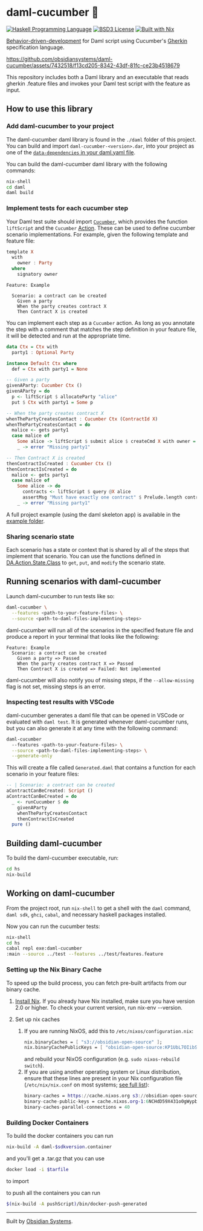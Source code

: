 # daml-cucumber 🥒
[![Haskell Programming Language](https://img.shields.io/badge/language-Haskell-blue.svg)](http://www.haskell.org)
[![BSD3 License](http://img.shields.io/badge/license-BSD3-brightgreen.svg)](https://github.com/obsidiansystems/obelisk/blob/master/LICENSE) [![Built with Nix](https://img.shields.io/static/v1?logo=nixos&logoColor=white&label=&message=Built%20with%20Nix&color=41439a)](https://nixos.org)

[Behavior-driven-development](https://cucumber.io/docs/bdd/) for Daml script using Cucumber's [Gherkin](https://cucumber.io/docs/gherkin/reference/) specification language.



https://github.com/obsidiansystems/daml-cucumber/assets/7432518/f13cd205-8342-43df-81fc-ce23b4518679



This repository includes both a Daml library and an executable that reads gherkin .feature files and invokes your Daml test script with the feature as input.

## How to use this library

### Add daml-cucumber to your project
The daml-cucumber daml library is found in the `./daml` folder of this project. You can build and import `daml-cucumber-<version>.dar`, into your project as one of the [`data-dependencies` in your daml.yaml file](https://docs.daml.com/tools/assistant-build.html#add-a-package-to-a-multi-package-configuration).

You can build the daml-cucumber daml library with the following commands:

```bash
nix-shell
cd daml
daml build
```

### Implement tests for each cucumber step

Your Daml test suite should import [`Cucumber`](./daml/Cucumber.daml), which provides the function `liftScript` and the `Cucumber` [Action](https://docs.daml.com/daml/intro/5_Restrictions.html#actions-and-do-blocks). These can be used to define cucumber scenario implementations. For example, given the following template and feature file:

```haskell
template X
  with
    owner : Party
  where
    signatory owner
```

```cucumber
Feature: Example

  Scenario: a contract can be created
    Given a party
    When the party creates contract X
    Then Contract X is created
```

You can implement each step as a `Cucumber` action. As long as you annotate the step with a comment that matches the step definition in your feature file, it will be detected and run at the appropriate time.

```haskell
data Ctx = Ctx with
  party1 : Optional Party

instance Default Ctx where
  def = Ctx with party1 = None

-- Given a party
givenAParty: Cucumber Ctx ()
givenAParty = do
  p <- liftScript $ allocateParty "alice"
  put $ Ctx with party1 = Some p

-- When the party creates contract X
whenThePartyCreatesContact : Cucumber Ctx (ContractId X)
whenThePartyCreatesContact = do
  malice <- gets party1
  case malice of
    Some alice -> liftScript $ submit alice $ createCmd X with owner = alice
    _ -> error "Missing party1"

-- Then Contract X is created
thenContractIsCreated : Cucumber Ctx ()
thenContractIsCreated = do
  malice <- gets party1
  case malice of
    Some alice -> do
      contracts <- liftScript $ query @X alice
      assertMsg "Must have exactly one contract" $ Prelude.length contracts == 1
    _ -> error "Missing party1"

```

A full project example (using the daml skeleton app) is available in the [example folder](./example).

### Sharing scenario state

Each scenario has a state or context that is shared by all of the steps that implement that scenario. You can use the functions defined in [DA.Action.State.Class](https://docs.daml.com/daml/stdlib/DA-Action-State-Class.html) to `get`, `put`, and `modify` the scenario state.

## Running scenarios with daml-cucumber

Launch daml-cucumber to run tests like so:

```bash
daml-cucumber \
  --features <path-to-your-feature-files> \
  --source <path-to-daml-files-implementing-steps>
  ```

daml-cucumber will run all of the scenarios in the specified feature file and produce a report in your terminal that looks like the following:

```
Feature: Example
  Scenario: a contract can be created
    Given a party => Passed
    When the party creates contract X => Passed
    Then Contract X is created => Failed: Not implemented
```

daml-cucumber will also notify you of missing steps, if the `--allow-missing` flag is not set, missing steps is an error.

### Inspecting test results with VSCode

daml-cucumber generates a daml file that can be opened in VSCode or evaluated with `daml test`. It is generated whenever daml-cucumber runs, but you can also generate it at any time with the following command:

```bash
daml-cucumber
  --features <path-to-your-feature-files> \
  --source <path-to-daml-files-implementing-steps> \
  --generate-only
```

This will create a file called `Generated.daml` that contains a function for each scenario in your feature files:

```haskell
-- | Scenario: a contract can be created
aContractCanBeCreated: Script ()
aContractCanBeCreated = do
  _ <- runCucumber $ do
    givenAParty
    whenThePartyCreatesContact
    thenContractIsCreated
  pure ()
```

## Building daml-cucumber

To build the daml-cucumber executable, run:

```bash
cd hs
nix-build
```

## Working on daml-cucumber

From the project root, run `nix-shell` to get a shell with the `daml` command, `daml sdk`, `ghci`, `cabal`, and necessary haskell packages installed.

Now you can run the cucumber tests:

```bash
nix-shell
cd hs
cabal repl exe:daml-cucumber
:main --source ../test --features ../test/features.feature
```

### Setting up the Nix Binary Cache

To speed up the build process, you can fetch pre-built artifacts from our binary cache.

1. [Install Nix](https://nixos.org/nix/). If you already have Nix installed, make sure you have version 2.0 or higher. To check your current version, run nix-env --version.

2. Set up nix caches
    1. If you are running NixOS, add this to `/etc/nixos/configuration.nix`:
        ```nix
        nix.binaryCaches = [ "s3://obsidian-open-source" ];
        nix.binaryCachePublicKeys = [ "obsidian-open-source:KP1UbL7OIibSjFo9/2tiHCYLm/gJMfy8Tim7+7P4o0I=" ];
        ```
        and rebuild your NixOS configuration (e.g. `sudo nixos-rebuild switch`).
    2. If you are using another operating system or Linux distribution, ensure that these lines are present in your Nix configuration file (`/etc/nix/nix.conf` on most systems; [see full list](https://nixos.org/nix/manual/#sec-conf-file)):
        ```nix
        binary-caches = https://cache.nixos.org s3://obsidian-open-source
        binary-cache-public-keys = cache.nixos.org-1:6NCHdD59X431o0gWypbMrAURkbJ16ZPMQFGspcDShjY= obsidian-open-source:KP1UbL7OIibSjFo9/2tiHCYLm/gJMfy8Tim7+7P4o0I=
        binary-caches-parallel-connections = 40
        ```

### Building Docker Containers

To build the docker containers you can run
```bash
nix-build -A daml-$sdkversion.container
```

and you'll get a .tar.gz that you can use

```bash
docker load -i $tarfile
```

to import

to push all the containers you can run

```bash
$(nix-build -A pushScript)/bin/docker-push-generated
```

***

Built by [Obsidian Systems](https://obsidian.systems).
